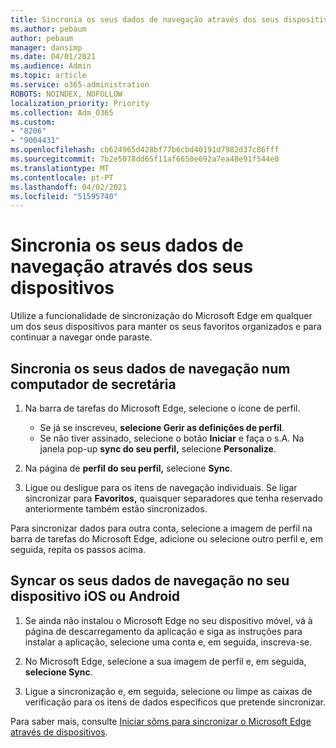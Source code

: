 ```yaml
---
title: Sincronia os seus dados de navegação através dos seus dispositivos
ms.author: pebaum
author: pebaum
manager: dansimp
ms.date: 04/01/2021
ms.audience: Admin
ms.topic: article
ms.service: o365-administration
ROBOTS: NOINDEX, NOFOLLOW
localization_priority: Priority
ms.collection: Adm_O365
ms.custom:
- "8206"
- "9004431"
ms.openlocfilehash: cb624965d428bf77b6cbd40191d7982d37c86fff
ms.sourcegitcommit: 7b2e5078dd65f11af6650e692a7ea48e91f544e0
ms.translationtype: MT
ms.contentlocale: pt-PT
ms.lasthandoff: 04/02/2021
ms.locfileid: "51595740"
---
```

# <a name="sync-your-browsing-data-across-your-devices"></a>Sincronia os seus dados de navegação através dos seus dispositivos

Utilize a funcionalidade de sincronização do Microsoft Edge em qualquer um dos seus dispositivos para manter os seus favoritos organizados e para continuar a navegar onde paraste.

## <a name="sync-your-browsing-data-on-a-desktop-computer"></a>Sincronia os seus dados de navegação num computador de secretária

1. Na barra de tarefas do Microsoft Edge, selecione o ícone de perfil.
    
    - Se já se inscreveu, **selecione Gerir as definições de perfil**.
    - Se não tiver assinado, selecione o botão **Iniciar** e faça o s.A. Na janela pop-up **sync do seu perfil,** selecione **Personalize**.

1. Na página de **perfil do seu perfil,** selecione **Sync**.

1. Ligue ou desligue para os itens de navegação individuais. Se ligar sincronizar para **Favoritos,** quaisquer separadores que tenha reservado anteriormente também estão sincronizados.

Para sincronizar dados para outra conta, selecione a imagem de perfil na barra de tarefas do Microsoft Edge, adicione ou selecione outro perfil e, em seguida, repita os passos acima.

## <a name="sync-your-browsing-data-on-your-ios-or-android-device"></a>Syncar os seus dados de navegação no seu dispositivo iOS ou Android

1. Se ainda não instalou o Microsoft Edge no seu dispositivo móvel, vá à página de descarregamento da aplicação e siga as instruções para instalar a aplicação, selecione uma conta e, em seguida, inscreva-se.

1. No Microsoft Edge, selecione a sua imagem de perfil e, em seguida, **selecione Sync**.

1. Ligue a sincronização e, em seguida, selecione ou limpe as caixas de verificação para os itens de dados específicos que pretende sincronizar.

Para saber mais, consulte [Iniciar sôms para sincronizar o Microsoft Edge através de dispositivos](https://go.microsoft.com/fwlink/?linkid=2145501).
